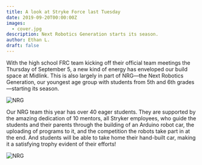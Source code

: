 ```yaml
---
title: A look at Stryke Force last Tuesday
date: 2019-09-20T00:00:00Z
images:
  - cover.jpg
description: Next Robotics Generation starts its season.
author: Ethan L.
draft: false
---
```


With the high school FRC team kicking off their official team meetings the Thursday of September 5, a new kind of energy has enveloped our build space at Midlink. This is also largely in part of NRG—the Next Robotics Generation, our youngest age group with students from 5th and 6th grades—starting its season.

<!--more-->

![NRG](https://photos.smugmug.com/photos/i-3kbJLZm/0/1749f02e/M/i-3kbJLZm-M.png)

Our NRG team this year has over 40 eager students. They are supported by the amazing dedication of 10 mentors, all Stryker employees, who guide the students and their parents through the building of an Arduino robot car, the uploading of programs to it, and the competition the robots take part in at the end. And students will be able to take home their hand-built car, making it a satisfying trophy evident of their efforts!

![NRG](https://photos.smugmug.com/photos/i-cJHGwDS/0/851a3f52/M/i-cJHGwDS-M.png)
